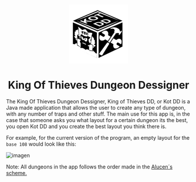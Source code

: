 <p dir="auto" align="center">
  <img width="160" src="resources/images/basic/icon.png">
</p>

<h1 dir="auto" align="center">King Of Thieves Dungeon Dessigner</h1>

The King Of Thieves Dungeon Dessigner, King of Thieves DD, or Kot DD is a Java made application that allows the user to create any type of dungeon, with any number of traps and other stuff. The main use for this app is, in the case that someone asks you what layout for a certain dungeon its the best, you open Kot DD and you create the best layout you think there is. 

For example, for the current version of the program, an empty layout for the ``base 108`` would look like this:<br>

![imagen](https://user-images.githubusercontent.com/91225771/184241688-80af0189-ad2e-4321-b75a-df52f6c9b269.png)

Note: All dungeons in the app follows the order made in the <a href="https://cdn.discordapp.com/attachments/857474425279741982/908792147568898048/bases.jpg"> Alucen´s scheme.</a>
